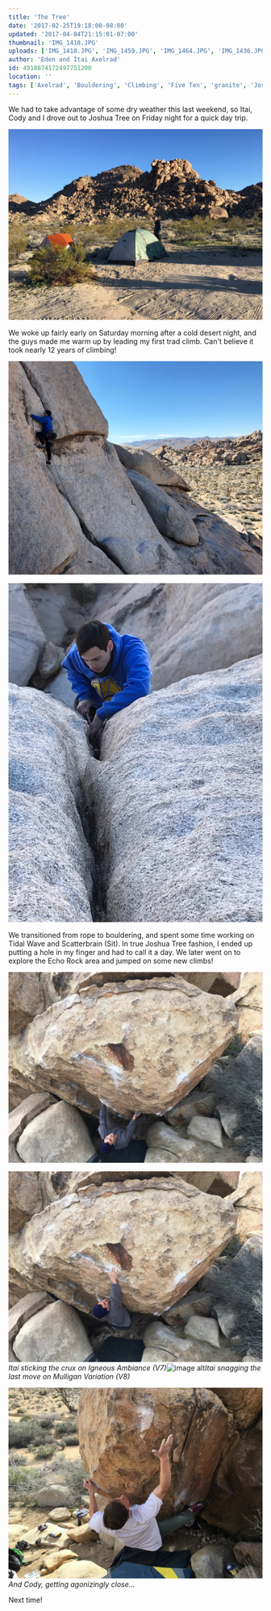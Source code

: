 ```yaml
---
title: 'The Tree'
date: '2017-02-25T19:18:00-08:00'
updated: '2017-04-04T21:15:01-07:00'
thumbnail: 'IMG_1418.JPG'
uploads: ['IMG_1418.JPG', 'IMG_1459.JPG', 'IMG_1464.JPG', 'IMG_1436.JPG', 'IMG_1437.JPG', 'IMG_1448.JPG', 'IMG_1448.JPG', 'IMG_1448.JPG', 'IMG_1451.JPG']
author: 'Eden and Itai Axelrad'
id: 4918874172497751200
location: ''
tags: ['Axelrad', 'Bouldering', 'Climbing', 'Five Ten', 'granite', 'Joshua', 'scatterbrain', 'Tree']
---
```


We had to take advantage of some dry weather this last weekend, so Itai, Cody and I drove out to Joshua Tree on Friday night for a quick day trip.

![image alt](uploads/IMG_1418.JPG)

We woke up fairly early on Saturday morning after a cold desert night, and the guys made me warm up by leading my first trad climb. Can't believe it took nearly 12 years of climbing! 

![image alt](uploads/IMG_1459.JPG)

![image alt](uploads/IMG_1464.JPG)

We transitioned from rope to bouldering, and spent some time working on Tidal Wave and Scatterbrain (Sit). In true Joshua Tree fashion, I ended up putting a hole in my finger and had to call it a day. We later went on to explore the Echo Rock area and jumped on some new climbs!

![image alt](uploads/IMG_1436.JPG)

![image alt](uploads/IMG_1437.JPG)*Itai sticking the crux on Igneous Ambiance (V7)*![image alt](https://4.bp.blogspot.com/-8ILEuy5uu6g/WLT4MUFxFwI/AAAAAAAACOo/X0AsHtJD3gYG4QJuCGB05kl384vQfcqHACEw/s640/IMG_1448.JPG)*Itai snagging the last move on Mulligan Variation (V8)*

[](https://4.bp.blogspot.com/-8ILEuy5uu6g/WLT4MUFxFwI/AAAAAAAACOo/X0AsHtJD3gYG4QJuCGB05kl384vQfcqHACEw/s1600/IMG_1448.JPG)

[](https://4.bp.blogspot.com/-8ILEuy5uu6g/WLT4MUFxFwI/AAAAAAAACOo/X0AsHtJD3gYG4QJuCGB05kl384vQfcqHACEw/s1600/IMG_1448.JPG)

![image alt](uploads/IMG_1451.JPG)*And Cody, getting agonizingly close...*

Next time!

